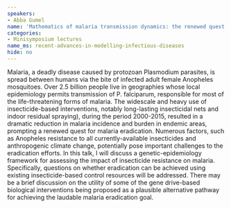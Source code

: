 ```yaml
---
speakers:
- Abba Gumel
name: 'Mathematics of malaria transmission dynamics: the renewed quest for eradication'
categories:
- Minisymposium lectures
name_ms: recent-advances-in-modelling-infectious-diseases
hide: no
---
```

Malaria, a deadly disease caused by protozoan Plasmodium parasites, is spread between humans via the bite of infected adult female Anopheles mosquitoes. Over 2.5 billion people live in geographies whose local epidemiology permits transmission of P. falciparum, responsible for most of the life-threatening forms of malaria. The widescale and heavy use of insecticide-based interventions, notably long-lasting insecticidal nets and indoor residual spraying), during the period 2000-2015, resulted in a dramatic reduction in malaria incidence and burden in endemic areas, prompting a renewed quest for malaria eradication. Numerous factors, such as Anopheles resistance to all currently-available insecticides and anthropogenic climate change, potentially pose important challenges to the eradication efforts. In this talk, I will discuss a genetic-epidemiology framework for assessing the impact of insecticide resistance on malaria. Specifically, questions on whether eradication can be achieved using existing insecticide-based control resources will be addressed. There may be a brief discussion on the utility of some of the gene drive-based biological interventions being proposed as a plausible alternative pathway for achieving the laudable malaria eradication goal.


